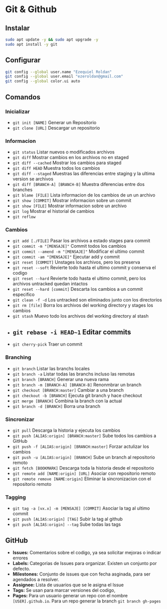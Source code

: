 # Git & Github

## Instalar
```bash
sudo apt update -y && sudo apt upgrade -y
sudo apt install -y git
```
## Configurar
```bash
git config --global user.name "Ezequiel Roldan"
git config --global user.email "ezeroldan@gmail.com"
git config --global color.ui auto
```

## Comandos

### Inicializar
- `git init [NAME]` Generar un Repositorio
- `git clone [URL]` Descargar un repositorio

### Informacion
- `git status` Listar nuevos o modificados archivos
- `git diff` Mostrar cambios en los archivos no en staged
- `git diff --cached` Mostrar los cambios para staged
- `git diff HEAD` Muestra todos los cambios
- `git diff --staged` Muestras las diferencias entre staging y la ultima version se archivos
- `git diff [BRANCH-A] [BRANCH-B]` Muestra diferencias entre dos branches
- `git blame [FILE]` Lista informacion de los cambios de un un archivo
- `git show [COMMIT]` Mostrar informacion sobre un commit
- `git show [FILE]` Mostrar informacion sobre un archivo
- `git log` Mostrar el historial de cambios
- `git reflow`

### Cambios
- `git add [./FILE]` Pasar los archivos a estado stages para commit
- `git commit -m "[MENSAJE]"` Commit todos los cambios
- `git commit --amend -m "[MENSAJE]"` Modificar el ultimo commit
- `git commit -am "[MENSAJE]"` Ejecutar add y commit
- `git reset [COMMIT]` Unstages los archivos, pero los preserva
- `git reset --soft` Revierte todo hasta el ultimo commit y conserva el codigo
- `git reset --hard` Revierte todo hasta el ultimo commit, pero los archivos untracked quedan intactos
- `git reset --hard [commit]` Descarta los cambios a un commit especifico
- `git clean -f -d` Los untracked son eliminados junto con los directorios
- `git rm [file]` Borra los archivos del working directory y stages los cambios
- `git stash` Muevo todo los archivos del working directory al stash
- `git rebase -i HEAD~1` Editar commits
    - 
- `git cherry-pick` Traer un commit 
    

### Branching
- `git branch` Listar las branchs locales
- `git branch -a` Listar todas las branchs incluso las remotas
- `git branch [BRANCH]` Generar una nueva rama
- `git branch -m [BRANCH-A] [BRANCH-B]` Renonmbrar un branch
- `git checkout [BRANCH:master]` Cambiar a una branch
- `git checkout -b [BRANCH]` Ejecuta git branch y hace checkout
- `git merge [BRANCH]` Combina la branch con la actual
- `git branch -d [BRANCH]` Borra una branch

### Sincronizar
- `git pull` Descarga la historia y ejecuta los cambios
- `git push [ALIAS:origin] [BRANCH:master]` Sube todos los cambios a GitHub
- `git push -f [ALIAS:origin] [BRANCH:master]` Forzar actulizar los cambios
- `git push -u [ALIAS:origin] [BRANCH]` Sube un branch al repositorio remoto
- `git fetch [BOOKMARK]` Descarga toda la historia desde el repositorio
- `git remote add [NAME:origin] [URL]` Asociar con repositorio remoto
- `git remote remove [NAME:origin]` Eliminar la sincronizacion con el repositorio remoto

### Tagging
- `git tag -a [vx.x] -m [MENSAJE] [COMMIT]` Asociar la tag al ultimo commit
- `git push [ALIAS:origin] [TAG]` Subir la tag al github
- `git push [ALIAS:origin] --tag` Sube todas las tags

## GitHub
- **Issues:** Comentarios sobre el codigo, ya sea solicitar mejoras o indicar errores
- **Labels:** Categorias de Issues para organizar. Existen un conjunto por defecto.
- **Milestones:** Conjunto de issues que con fecha asginada, para ser agendados a resolver.
- **Assignee:** Lista de usuarios que se le asigna el Issue
- **Tags:** Se usan para marcar versiones del codigo,
- **Pages:** Para un usuario generar un repo con el nombre `[USER].github.io`. Para un repo generar la branch `git branch gh-pages`
